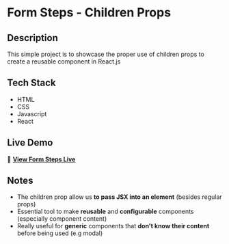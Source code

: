 # Form Steps - Children Props

## Description
This simple project is to showcase the proper use of children props to create a reusable component in React.js

## Tech Stack
- HTML
- CSS
- Javascript
- React
  
## Live Demo
🔗 **[View Form Steps Live](https://form-steps-zahn.vercel.app/)**  

## Notes
- The children prop allow us **to pass JSX into an element** (besides regular props)
- Essential tool to make **reusable** and **configurable** components (especially component content)
- Really useful for **generic** components that **don't know their content** before being used (e.g modal)
